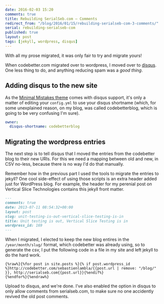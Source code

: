 ```yaml
---
date: 2016-02-03 15:20
comments: true
title: Rebuilding SerialSeb.com – Comments
redirect_from: "/blog/2016/01/15/rebuilding-serialseb-com-3-comments/"
serial: rebuilding-serialseb-com
published: true
layout: post
tags: [jekyll, wordpress, disqus]
---
```

With all my prose migrated, it was only fair to try and migrate yours!

When codebetter.com migrated over to wordpress, I moved over to [disqus][disqus]. One less thing to do, and anything reducing spam was a *good thing*.

## Adding disqus to the new site

As the [Minimal Mistakes theme][minimal-mistakes] comes with disqus support, it's only a matter of editing your `config.yml` to use your disqus shortname (which, for some unexplained reason, on my blog, was called codebetterblog, which is going to be very confusing I'm sure).

```yml
owner:
  disqus-shortname: codebetterblog
```

## Migrating the wordpress entries

The next step is to tell disqus that I moved the entries from the codebetter blog to their new URIs. For this we need a mapping between old and new, in CSV no-less, because there is no way I'd do that manually.

Remember how in the previous part I used the tools to migrate the entries to jekyll? One cool side-effect of using those scripts is an extra header added just for WordPress blog. For example, the header for my perenial post on Vertical Slice Technologies contains this jekyll front matter.

```markdown
---
comments: true
date: 2013-07-11 08:54:32+00:00
layout: post
slug: unit-testing-is-out-vertical-slice-testing-is-in
title: Unit testing is out, Vertical Slice Testing is in
wordpress_id: 169
---
```

When I migrated, I elected to keep the new blog entires in the `/year/month/slug/` format, which codebetter was already using, so to generate the csv, I put the following code in a file in my site and left jekyll to do the hard work.

```
{%raw%}{%for post in site.posts %}{% if post.wordpress_id %}http://codebetter.com/sebastienlambla/{{post.url | remove: "/blog/" }}, http://serialseb.com{{post.url}}{%endif%}
{%endfor%}{%endraw%}
```
Upload to disqus, and we're done. I've also enabled the option in disqus to only allow comments from serialseb.com, to make sure no one accidently revived the old post comments.

[disqus]: <https://disqus.com>
[minimal-mistakes]:<https://mademistakes.com/minimal-mistakes/>
